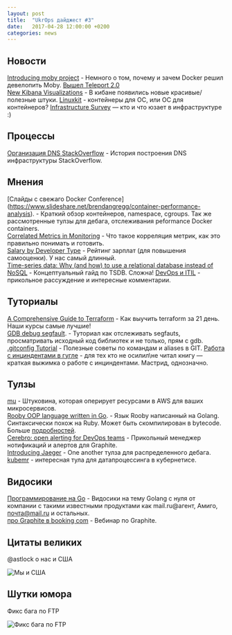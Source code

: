 ```yaml
---
layout: post
title:  "UkrOps дайджест #3"
date:   2017-04-28 12:00:00 +0200
categories: news
---
```



Новости
-------
[Introducing moby project](https://blog.docker.com/2017/04/introducing-the-moby-project/) - Немного о том, почему и зачем Docker решил девелопить Moby. 
[Вышел Teleport 2.0](http://gravitational.com/blog/teleport_2.0_released)  
[New Kibana Visualizations](https://www.elastic.co/blog/awesome-new-kibana-visualizations-heatmap-and-point-series) - В кибане появились новые красивые/полезные штуки. 
[Linuxkit](https://gianarb.it/blog/linuxkit-operating-system-build-for-containers) - контейнеры для ОС, или ОС для контейнеров? 
[Infrastructure Survey](https://medium.com/@rothgar/infrastructure-survey-results-ec6ab950c5b) — кто и что юзает в инфраструктуре :) 


Процессы
--------
[Организация DNS StackOverflow](https://blog.maddevs.io/stackoverflow-dns-1db680f2032e) - История построения DNS инфраструктуры StackOverflow.


Мнения
------
[Слайды с cвежаго Docker Conference] (https://www.slideshare.net/brendangregg/container-performance-analysis). - Краткий обзор контейнеров, namespace, cgroups. Так же рассмотренные тулзы для дебага, отслеживания peformance Docker containers.  
[Correlated Metrics in Monitoring](https://www.vividcortex.com/blog/correlating-metrics) - Что такое корреляция метрик, как это правильно понимать и готовить.   
[Salary by Developer Type](http://stackoverflow.com/insights/survey/2017#work-salary-by-developer-type) - Рейтинг зарплат (для повышения самооценки). У нас самый длинный.  
[Time-series data: Why (and how) to use a relational database instead of NoSQL](https://blog.timescale.com/time-series-data-why-and-how-to-use-a-relational-database-instead-of-nosql-d0cd6975e87c) - Концептуальный гайд по TSDB. Сложна! 
[DevOps и ITIL](http://blog.queueload.com/2017/04/19/itil-devops-the-clash-that-shouldnt-be/) - прикольное рассуждение и интересные комментарии. 


Туториалы
---------
[A Comprehensive Guide to Terraform](https://blog.gruntwork.io/a-comprehensive-guide-to-terraform-b3d32832baca) - Как выучить terraform за 21 день. Наши курсы самые лучшие!   
[GDB debug segfault](http://www.brendangregg.com/blog/2016-08-09/gdb-example-ncurses.html). - Туториал как отслеживать segfauts, просматривать исходный код библиотек и не только, прям с gdb.  
[.gitconfig Tutorial](https://blog.scottnonnenberg.com/better-git-configuration/) - Полезные советы по командам и aliases в GIT.
[Работа с инциндентами в гугле](https://cloudplatform.googleblog.com/2017/02/Incident-management-at-Google-adventures-in-SRE-land.html) - для тех кто не осилил\не читал книгу — краткая выжимка о работе с инциндентами. Мастрид, однозначно. 

Тулзы
-----
[mu](https://github.com/stelligent/mu/blob/develop/README.md) - Штуковина, которая оперирует ресурсами в AWS для ваших микросервисов.   
[Rooby OOP language written in Go](https://github.com/st0012/Rooby). - Язык Rooby написанный на Golang. Синтаксически похож на Ruby. Может быть скомпилирован в bytecode. Больше [подробностей](https://github.com/st0012/Rooby#features).    
[Cerebro: open alerting for DevOps teams](https://github.com/voyages-sncf-technologies/cerebro) - Прикольный менеджер нотификаций и алертов для Graphite.   
[Introducing Jaeger](http://jaeger.readthedocs.io/en/latest/news/) - One another тулза для распределенного дебага.
[kubemr](https://github.com/turbobytes/kubemr) - интересная тула для датапроцессинга в кубернетисе. 

Видосики
--------
[Программирование на Go](https://www.youtube.com/playlist?list=PLrCZzMib1e9q-X5V9pTM6J0AemRWseM7I) - Видосики на тему Golang с нуля от компании с такими известными продуктами как mail.ru@агент, Амиго, почта@mail.ru и остальных.  
[про Graphite в booking com](https://www.youtube.com/watch?v=y_Lf6bVzBXI) - Вебинар по Graphite.  


Цитаты великих
--------------
@astlock о нас и США

![Мы и США](http://i.imgur.com/mIqvxU7.png)


Шутки юмора
-----------
Фикс бага по FTP

![Фикс бага по FTP](http://www.fresher.ru/wp-content/images2/2091/1.jpg)